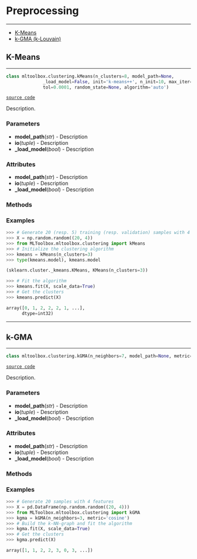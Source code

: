 # Preprocessing
___

- [K-Means](#k-means)
- [k-GMA (k-Louvain)](#k-gma)


## K-Means
___
```python
class mltoolbox.clustering.kMeans(n_clusters=8, model_path=None, 
              _load_model=False, init='k-means++', n_init=10, max_iter=300, 
              tol=0.0001, random_state=None, algorithm='auto')

```
[`source code`](./../mltoolbox/clustering/kmeans.py)

Description.

 ### **Parameters** 
   - **model_path**(_str_) - Description
   - **io**(_tuple_) - Description
   - **_load_model**(_bool_) - Description


 ###  **Attributes** 
   - **model_path**(_str_) - Description
   - **io**(_tuple_) - Description
   - **_load_model**(_bool_) - Description

 ### **Methods** 
  
  
 ### **Examples** 

```python
>>> # Generate 20 (resp. 5) training (resp. validation) samples with 4 features 
>>> X = np.random.random((20, 4))
>>> from MLToolbox.mltoolbox.clustering import kMeans
>>> # Initialize the clustering algorithm
>>> kmeans = kMeans(n_clusters=3)
>>> type(kmeans.model), kmeans.model

(sklearn.cluster._kmeans.KMeans, KMeans(n_clusters=3))

>>> # Fit the algorithm
>>> kmeans.fit(X, scale_data=True)
>>> # Get the clusters
>>> kmeans.predict(X)

array([0, 1, 2, 2, 2, 1, ...],
      dtype=int32)
```

___
## k-GMA
___
```python
class mltoolbox.clustering.kGMA(n_neighbors=7, model_path=None, metric='cosine', _load_model=False)

```
[`source code`](./../mltoolbox/clustering/k_gma.py)

Description.

 ### **Parameters** 
   - **model_path**(_str_) - Description
   - **io**(_tuple_) - Description
   - **_load_model**(_bool_) - Description


 ###  **Attributes** 
   - **model_path**(_str_) - Description
   - **io**(_tuple_) - Description
   - **_load_model**(_bool_) - Description

 ### **Methods** 
  
  
 ### **Examples** 

```python
>>> # Generate 20 samples with 4 features 
>>> X = pd.DataFrame(np.random.random((20, 4)))
>>> from MLToolbox.mltoolbox.clustering import kGMA
>>> kgma = kGMA(n_neighbors=3, metric='cosine')
>>> # Build the k-NN-graph and fit the algorithm
>>> kgma.fit(X, scale_data=True)
>>> # Get the clusters
>>> kgma.predict(X)

array([1, 1, 2, 2, 3, 0, 3, ...])
```






